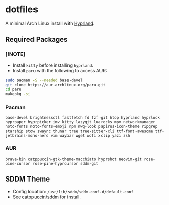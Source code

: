 # dotfiles
A minimal Arch Linux install with [Hyprland](https://hyprland.org).

## Required Packages
### [!NOTE]
- Install `kitty` before installing `hyprland`.
- Install `paru` with the following to access AUR:
```sh
sudo pacman -S --needed base-devel
git clone https://aur.archlinux.org/paru.git
cd paru
makepkg -si
```
### Pacman
```
base-devel brightnessctl fastfetch fd fzf git htop hyprland hyprlock hyprpaper hyprpicker imv kitty lazygit luarocks mpv networkmanager noto-fonts noto-fonts-emoji npm nwg-look papirus-icon-theme ripgrep starship stow swaync thunar tree tree-sitter-cli ttf-font-awesome ttf-jetbrains-mono-nerd vim waybar wget wofi xclip yazi zsh
```
### AUR
```
brave-bin catppuccin-gtk-theme-macchiato hyprshot neovim-git rose-pine-cursor rose-pine-hyprcursor sddm-git
```
## SDDM Theme
- Config location: `/usr/lib/sddm/sddm.conf.d/default.conf`
- See [catppuccin/sddm](https://github.com/catppuccin/sddm) for install. 
